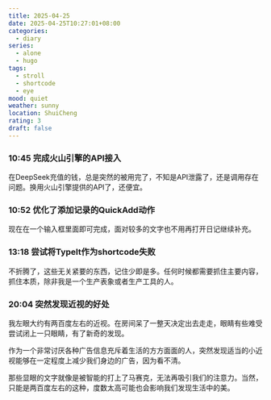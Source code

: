 ```yaml
---
title: 2025-04-25
date: 2025-04-25T10:27:01+08:00
categories:
  - diary
series:
  - alone
  - hugo
tags:
  - stroll
  - shortcode
  - eye
mood: quiet
weather: sunny
location: ShuiCheng
rating: 3
draft: false
---
```


### 10:45 完成火山引擎的API接入

在DeepSeek充值的钱，总是突然的被用完了，不知是API泄露了，还是调用存在问题。换用火山引擎提供的API了，还便宜。

### 10:52 优化了添加记录的QuickAdd动作

现在在一个输入框里面即可完成，面对较多的文字也不用再打开日记继续补充。

### 13:18 尝试将TypeIt作为shortcode失败

不折腾了，这些无关紧要的东西，记住少即是多。任何时候都需要抓住主要内容，抓住本质，除非我是一个生产表象或者生产工具的人。

### 20:04 突然发现近视的好处

我左眼大约有两百度左右的近视。在房间呆了一整天决定出去走走，眼睛有些难受尝试闭上一只眼睛，有了新奇的发现。

作为一个非常讨厌各种广告信息充斥着生活的方方面面的人，突然发现适当的小近视能够在一定程度上减少我们身边的广告，因为看不清。

那些显眼的文字就像是被智能的打上了马赛克，无法再吸引我们的注意力。当然，只能是两百度左右的这种，度数太高可能也会影响我们发现生活中的美。

